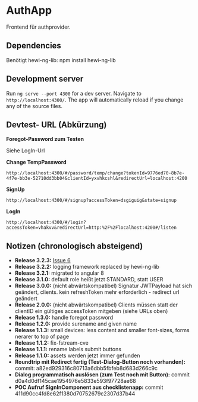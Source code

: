 # AuthApp

Frontend für authprovider.

## Dependencies

Benötigt hewi-ng-lib: npm install hewi-ng-lib

## Development server

Run `ng serve --port 4300` for a dev server. Navigate to `http://localhost:4300/`. The app will automatically reload if you change any of the source files.

## Devtest- URL (Abkürzung)


__Foregot-Password zum Testen__

Siehe LogIn-Url


__Change TempPassword__

	http://localhost:4300/#/password/temp/change?tokenId=9776ed70-8b7e-4f7e-bb3e-52710dd3bb04&clientId=yxvhkcshl&redirectUrl=localhost:4200

__SignUp__

	http://localhost:4300/#/signup?accessToken=dsgiguig&state=signup

__LogIn__

	http://localhost:4300/#/login?accessToken=vhakvv&redirectUrl=http:%2F%2Flocalhost:4200#/listen

## Notizen (chronologisch absteigend)

* __Release 3.2.3:__ [Issue 6](https://github.com/heike2718/auth-app/issues/6)
* __Release 3.2.2:__ logging framework replaced by hewi-ng-lib
* __Release 3.2.1:__ migrated to angular 8
* __Release 3.1.0:__ default role heißt jetzt STANDARD, statt USER
* __Release 3.0.0:__ (nicht abwärtskompatibel) Signatur JWTPayload hat sich geändert, clients. kein refreshToken mehr erforderlich - redirect url geändert
* __Release 2.0.0:__ (nicht abwärtskompatibel) Clients müssen statt der clientID ein gültiges accessToken mitgeben (siehe URLs oben)
* __Release 1.3.0:__ handle foregot password
* __Release 1.2.0:__ provide surename and given name
* __Release 1.1.3:__ small devices: less content and smaller font-sizes, forms nerarer to top of page
* __Release 1.1.2:__ fix-fstream-cve
* __Release 1.1.1:__ rename labels submit buttons
* __Release 1.1.0:__ assets werden jetzt immer gefunden
* __Roundtrip mit Redirect fertig (Test-Dialog-Button noch vorhanden):__ commit: a82ed929316c80713a6dbb5fbfeb8d683d266c9c
* __Dialog programmatisch auslösen (zum Test noch mit Button):__ commit d0a4d0df145cae1954976e5833e593f97728ae68
* __POC Aufruf SignInComponent aus checklistenapp:__ commit 411d90cc4fd8e62f1380d70752679c2307d37b44
